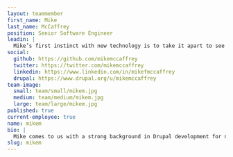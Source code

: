 ```yaml
---
layout: teammember
first_name: Mike
last_name: McCaffrey
position: Senior Software Engineer
leadin: |
  Mike’s first instinct with new technology is to take it apart to see how it works. While that doesn’t necessarily bode well for the future of our new coffee maker, it does mean that Mike won’t rest until he knows a new website framework inside and out.
social:
  github: https://github.com/mikemccaffrey
  twitter: https://twitter.com/mikemccaffrey
  linkedin: https://www.linkedin.com/in/mikefmccaffrey
  drupal: https://www.drupal.org/u/mikemccaffrey
team-image:
  small: team/small/mikem.jpg
  medium: team/medium/mikem.jpg
  large: team/large/mikem.jpg
published: true
current-employee: true
name: mikem
bio: |
  Mike comes to us with a strong background in Drupal development for nonprofits. For the past few years, he’s been a prolific member of the Drupal community, and is one of the architects behind the Drupal fork, Backdrop CMS. He’s passionate about helping nonprofits build powerful websites to support their mission. When he’s not busy tackling the latest client project, he’s learning how to spin and knit, because that’s what you do when you have two really fluffy angora rabbits.
slug: mikem
---
```


